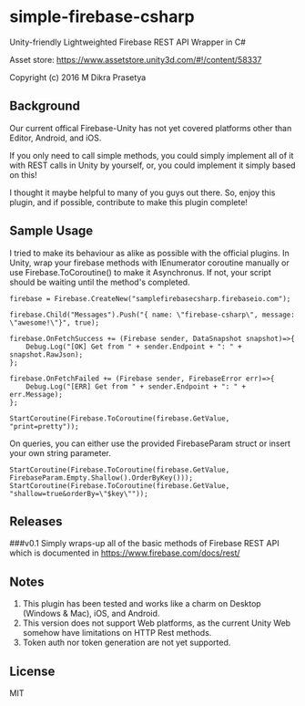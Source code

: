 # simple-firebase-csharp
Unity-friendly Lightweighted Firebase REST API Wrapper in C#

Asset store: https://www.assetstore.unity3d.com/#!/content/58337


Copyright (c) 2016  M Dikra Prasetya

## Background

Our current offical Firebase-Unity has not yet covered platforms other than Editor, Android, and iOS. 

If you only need to call simple methods, you could simply implement all of it with REST calls in Unity by yourself, or, you could implement it simply based on this!

I thought it maybe helpful to many of you guys out there. So, enjoy this plugin, and if possible, contribute to make this plugin complete!


## Sample Usage

I tried to make its behaviour as alike as possible with the official plugins. In Unity, wrap your firebase methods with IEnumerator coroutine manually or use Firebase.ToCoroutine() to make it Asynchronus. If not, your script should be waiting until the method's completed.

```
firebase = Firebase.CreateNew("samplefirebasecsharp.firebaseio.com");

firebase.Child("Messages").Push("{ name: \"firebase-csharp\", message: \"awesome!\"}", true);

firebase.OnFetchSuccess += (Firebase sender, DataSnapshot snapshot)=>{
	Debug.Log("[OK] Get from " + sender.Endpoint + ": " + snapshot.RawJson);
};

firebase.OnFetchFailed += (Firebase sender, FirebaseError err)=>{
	Debug.Log("[ERR] Get from " + sender.Endpoint + ": " + err.Message);
};

StartCoroutine(Firebase.ToCoroutine(firebase.GetValue, "print=pretty"));
```

On queries, you can either use the provided FirebaseParam struct or insert your own string parameter.

```
StartCoroutine(Firebase.ToCoroutine(firebase.GetValue, FirebaseParam.Empty.Shallow().OrderByKey()));
StartCoroutine(Firebase.ToCoroutine(firebase.GetValue, "shallow=true&orderBy=\"$key\""));
```

## Releases

###v0.1
Simply wraps-up all of the basic methods of Firebase REST API which is documented in https://www.firebase.com/docs/rest/

## Notes
1. This plugin has been tested and works like a charm on Desktop (Windows & Mac), iOS, and Android. 
2. This version does not support Web platforms, as the current Unity Web somehow have limitations on HTTP Rest methods.
3. Token auth nor token generation are not yet supported.

## License
MIT
